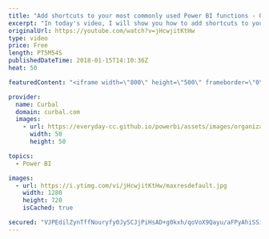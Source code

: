 ```yaml
---
title: "Add shortcuts to your most commonly used Power BI functions - Quick Access Toolbar"
excerpt: "In today's video, I will show you how to add shortcuts to your most commonly used Power BI functions.  To add shortcuts to the buttons or functions that you use the most, you will use the Quick Access toolbar.  Enjoy!   Looking for a download file? Go to our Download Center: https://curbal.com/donwload-center"
originalUrl: https://youtube.com/watch?v=jHcwjitKtHw
type: video
price: Free
length: PT5M54S
publishedDateTime: 2018-01-15T14:10:36Z
heat: 50

featuredContent: "<iframe width=\"800\" height=\"500\" frameborder=\"0\" src=\"https://www.youtube.com/embed/jHcwjitKtHw\" allow=\"accelerometer; autoplay; encrypted-media; gyroscope; picture-in-picture\" allowfullscreen></iframe>"

provider:
  name: Curbal
  domain: curbal.com
  images:
    - url: https://everyday-cc.github.io/powerbi/assets/images/organizations/curbal.com-50x50.jpg
      width: 50
      height: 50

topics:
  - Power BI

images:
  - url: https://i.ytimg.com/vi/jHcwjitKtHw/maxresdefault.jpg
    width: 1280
    height: 720
    isCached: true

secured: "VJPEdilZynTffNouryfy0JySCJjPiHsAD+g0kxh/qoVoX9Qayu/aFPyAhiSSiH//Klx45L/qDWfBQ4WWPE+3Zu+4aRiNx+F6sooZoqz5dbmpWWuPpaX59ahYzTPaEJyhxZeQcfZJi7/cUpQPlYNoCTXe5SCCJYNjxIaIFtNN5sTj8L0Ni1fy4qlBZhmCRf+AiLSIYs+rkVIG9o3n7OXZc26PXb5ILbBLoiDVT0d1RFvndEvMdXxFliB5VCX2C+qXUBaXhK7PDfgCkhuO6NuMwOUI4D3s0iM0V+nY1n7yQLEA5Bho6fKS0H78voV/0B7BzFx66Zb6ymY0VWqw2c9xPpqYDiU6vI/MlwVZvpgFfXL5QAyMDjS2+P67XosIPGyz4HoSqqOWpDQb6eWkjGj4K9xcqmN/WH9z1thzUim1x4I=;YcUyOod1neni1iTpiXGHzQ=="
---
```


